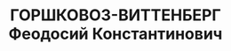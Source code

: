 ---
title: ГОРШКОВОЗ-ВИТТЕНБЕРГ Феодосий Константинович
description: народився 1902 у м. Валки Валківського пов. Харківської губ. Українець,
  з робітників, освіта вища, у 1920— 1921 рр. член РКП(б), у 1928—1937 рр. член ВКП(б).
  Проживав у Харкові. Інструктор відділу радянської торгівлі Харківського обкому КП(б)У.
  Заарештований _08.08.1937_ р. як член антирад. терористичної організації правих
  (статті 54-8, 54-11 КК УРСР) і військовою колегією Верховного Суду СРСР _05.12.1937_
  р. засуджений до розстрілу з конфіскацією майна. Розстріляний _06.12.1937_ р. у
  Харкові. Реабілітований _15.04.1958_ р.
---
